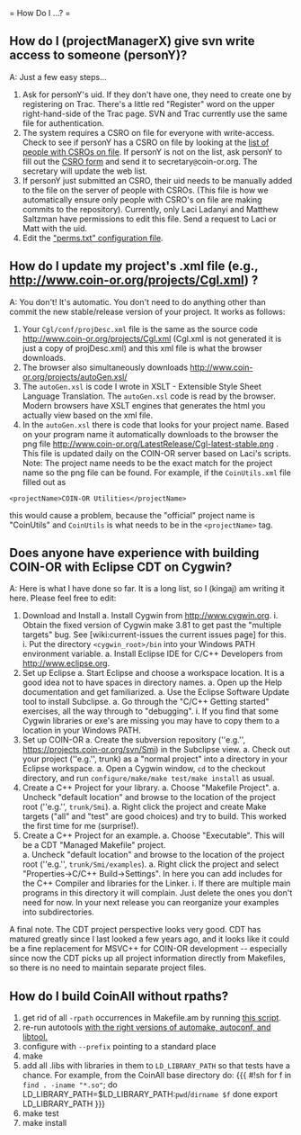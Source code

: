 = How Do I ...? = 


## How do I (projectManagerX) give svn write access to someone (personY)?

A: Just a few easy steps...
  1. Ask for personY's uid.  If they don't have one, they need to create one by registering on Trac. There's a little red "Register" word on the upper right-hand-side of the Trac page. SVN and Trac currently use the same file for authentication.
  1. The system requires a CSRO on file for everyone with write-access. Check to see if personY has a CSRO on file by looking at the [list of people with CSROs on file](http://www.coin-or.org/management/contributors.html).  If personY is not on the list, ask personY to fill out the [CSRO form](http://www.coin-or.org/management/forms/csro.pdf) and send it to secretary`@`coin-or.org. The secretary will update the web list. 
  1. If personY just submitted an CSRO, their uid needs to be manually added to the file on the server of people with CSROs. (This file is how we automatically ensure only people with CSRO's on file are making commits to the repository). Currently, only Laci Ladanyi and Matthew Saltzman have permissions to edit this file. Send a request to Laci or Matt with the uid. 
  1. Edit the ["perms.txt" configuration file](./pm-svn-server#Configurationfiles).


## How do I update my project's .xml file (e.g., http://www.coin-or.org/projects/Cgl.xml) ?
A: You don't! It's automatic. You don't need to do anything other than commit the new stable/release version of your project. It works as follows:

  1. Your `Cgl/conf/projDesc.xml` file is the same as the source code http://www.coin-or.org/projects/Cgl.xml (Cgl.xml is not generated it is just a copy of projDesc.xml) and this xml file is what the browser downloads.
  1. The browser also simultaneously downloads http://www.coin-or.org/projects/autoGen.xsl/
  1. The `autoGen.xsl` is code I wrote in XSLT - Extensible Style Sheet Language Translation. The `autoGen.xsl` code is read by the browser. Modern browsers have XSLT engines that generates the html you actually view based on the xml file.  
  1. In the `autoGen.xsl` there is code that looks for your project name. Based on your program name it automatically downloads to the browser the png file http://www.coin-or.org/LatestRelease/Cgl-latest-stable.png . This file is updated daily on the COIN-OR server based on Laci's  scripts. Note: The project name needs to be the exact match for the project name so the png file can be found. For example, if the `CoinUtils.xml` file filled out as 
```
<projectName>COIN-OR Utilities</projectName> 
``` 
this would cause a problem, because the "official" project name is "CoinUtils" and `CoinUtils` is what needs to be in the `<projectName>` tag. 


## Does anyone have experience with building COIN-OR with Eclipse CDT on Cygwin?
A: Here is what I have done so far.  It is a long list, so I (kingaj) am writing it here.  Please feel free to edit:

  1. Download and Install
     a. Install Cygwin from http://www.cygwin.org.
        i. Obtain the fixed version of Cygwin make 3.81 to get past the "multiple targets" bug. See [wiki:current-issues the current issues page] for this.
        i. Put the directory `<cygwin_root>/bin` into your Windows PATH environment variable.
     a. Install Eclipse IDE for C/C++ Developers from http://www.eclipse.org.
  1. Set up Eclipse 
     a. Start Eclipse and choose a workspace location.  It is a good idea not to have spaces in directory names.
     a. Open up the Help documentation and get familiarized.
     a. Use the Eclipse Software Update tool to install Subclipse. 
     a. Go through the "C/C++ Getting started" exercises, all the way through to "debugging".
        i.  If you find that some Cygwin libraries or exe's are missing you may have to copy them to a location in your Windows PATH.
  1. Set up COIN-OR
     a. Create the subversion repository (''e.g.'', https://projects.coin-or.org/svn/Smi) in the Subclipse view.
     a. Check out your project (''e.g.'', trunk) as a "normal project" into a directory in your Eclipse workspace.
     a. Open a Cygwin window, `cd` to the checkout directory, and run `configure/make/make test/make install` as usual.
  1. Create a C++ Project for your library.
     a. Choose "Makefile Project".
     a. Uncheck "default location" and browse to the location of the project root (''e.g.'', `trunk/Smi`).
     a. Right click the project and create Make targets ("all" and "test" are good choices) and try to build.  This worked the first time for me (surprise!).
  1. Create a C++ Project for an example.
     a. Choose "Executable".  This will be a CDT "Managed Makefile" project.  
     a. Uncheck "default location" and browse to the location of the project root (''e.g.'', `trunk/Smi/examples`).
     a. Right click the project and select "Properties->C/C++ Build->Settings". In here you can add includes for the C++ Compiler and libraries for the Linker. 
       i. If there are multiple main programs in this directory it will complain.  Just delete the ones you don't need for now.  In your next release you can reorganize your examples into subdirectories.

A final note.  The CDT project perspective looks very good.  CDT has matured greatly since I last looked a few years ago, and it looks like it could be a fine replacement for MSVC++ for COIN-OR development -- especially since now the CDT picks up all project information directly from Makefiles, so there is no need to maintain separate project files.  


## How do I build CoinAll without rpaths?

 1. get rid of all `-rpath` occurrences in Makefile.am by running [this script](https://projects.coin-or.org/svn/CoinBinary/rpm/trunk/noRpathsPatch.sh).
 1. re-run autotools [with the right versions of automake, autoconf, and libtool.](./pm-get-autotools)
 1. configure with `--prefix` pointing to a standard place
 1. make
 1. add all .libs with libraries in them to `LD_LIBRARY_PATH` so that tests have a chance. For example, from the CoinAll base directory do:
 {{{
#!sh
for f in `find . -iname "*.so"`; do
        LD_LIBRARY_PATH=$LD_LIBRARY_PATH:`pwd`/`dirname $f`
done
export LD_LIBRARY_PATH
 }}}
 1. make test
 1. make install
